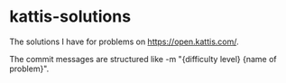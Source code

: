 # kattis-solutions

The solutions I have for problems on https://open.kattis.com/.

The commit messages are structured like -m "{difficulty level} {name of problem}".
